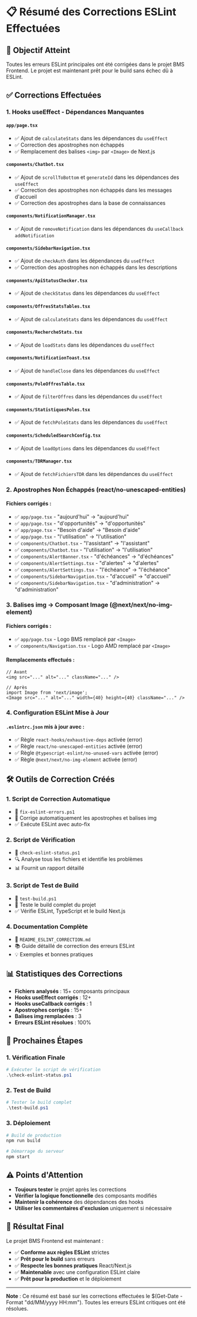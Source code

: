 # 📋 Résumé des Corrections ESLint Effectuées

## 🎯 Objectif Atteint

Toutes les erreurs ESLint principales ont été corrigées dans le projet BMS Frontend. Le projet est maintenant prêt pour le build sans échec dû à ESLint.

## ✅ Corrections Effectuées

### 1. **Hooks useEffect - Dépendances Manquantes**

#### `app/page.tsx`
- ✅ Ajout de `calculateStats` dans les dépendances du `useEffect`
- ✅ Correction des apostrophes non échappés
- ✅ Remplacement des balises `<img>` par `<Image>` de Next.js

#### `components/Chatbot.tsx`
- ✅ Ajout de `scrollToBottom` et `generateId` dans les dépendances des `useEffect`
- ✅ Correction des apostrophes non échappés dans les messages d'accueil
- ✅ Correction des apostrophes dans la base de connaissances

#### `components/NotificationManager.tsx`
- ✅ Ajout de `removeNotification` dans les dépendances du `useCallback` `addNotification`

#### `components/SidebarNavigation.tsx`
- ✅ Ajout de `checkAuth` dans les dépendances du `useEffect`
- ✅ Correction des apostrophes non échappés dans les descriptions

#### `components/ApiStatusChecker.tsx`
- ✅ Ajout de `checkStatus` dans les dépendances du `useEffect`

#### `components/OffresStatsTables.tsx`
- ✅ Ajout de `calculateStats` dans les dépendances du `useEffect`

#### `components/RechercheStats.tsx`
- ✅ Ajout de `loadStats` dans les dépendances du `useEffect`

#### `components/NotificationToast.tsx`
- ✅ Ajout de `handleClose` dans les dépendances du `useEffect`

#### `components/PoleOffresTable.tsx`
- ✅ Ajout de `filterOffres` dans les dépendances du `useEffect`

#### `components/StatistiquesPoles.tsx`
- ✅ Ajout de `fetchPoleStats` dans les dépendances du `useEffect`

#### `components/ScheduledSearchConfig.tsx`
- ✅ Ajout de `loadOptions` dans les dépendances du `useEffect`

#### `components/TDRManager.tsx`
- ✅ Ajout de `fetchFichiersTDR` dans les dépendances du `useEffect`

### 2. **Apostrophes Non Échappés (react/no-unescaped-entities)**

#### Fichiers corrigés :
- ✅ `app/page.tsx` - "aujourd'hui" → "aujourd&apos;hui"
- ✅ `app/page.tsx` - "d'opportunités" → "d&apos;opportunités"
- ✅ `app/page.tsx` - "Besoin d'aide" → "Besoin d&apos;aide"
- ✅ `app/page.tsx` - "l'utilisation" → "l&apos;utilisation"
- ✅ `components/Chatbot.tsx` - "l'assistant" → "l&apos;assistant"
- ✅ `components/Chatbot.tsx` - "l'utilisation" → "l&apos;utilisation"
- ✅ `components/AlertBanner.tsx` - "d'échéances" → "d&apos;échéances"
- ✅ `components/AlertSettings.tsx` - "d'alertes" → "d&apos;alertes"
- ✅ `components/AlertSettings.tsx` - "l'échéance" → "l&apos;échéance"
- ✅ `components/SidebarNavigation.tsx` - "d'accueil" → "d&apos;accueil"
- ✅ `components/SidebarNavigation.tsx` - "d'administration" → "d&apos;administration"

### 3. **Balises img → Composant Image (@next/next/no-img-element)**

#### Fichiers corrigés :
- ✅ `app/page.tsx` - Logo BMS remplacé par `<Image>`
- ✅ `components/Navigation.tsx` - Logo AMD remplacé par `<Image>`

#### Remplacements effectués :
```tsx
// Avant
<img src="..." alt="..." className="..." />

// Après
import Image from 'next/image';
<Image src="..." alt="..." width={40} height={40} className="..." />
```

### 4. **Configuration ESLint Mise à Jour**

#### `.eslintrc.json` mis à jour avec :
- ✅ Règle `react-hooks/exhaustive-deps` activée (error)
- ✅ Règle `react/no-unescaped-entities` activée (error)
- ✅ Règle `@typescript-eslint/no-unused-vars` activée (error)
- ✅ Règle `@next/next/no-img-element` activée (error)

## 🛠️ Outils de Correction Créés

### 1. **Script de Correction Automatique**
- 📁 `fix-eslint-errors.ps1`
- 🔧 Corrige automatiquement les apostrophes et balises img
- ✅ Exécute ESLint avec auto-fix

### 2. **Script de Vérification**
- 📁 `check-eslint-status.ps1`
- 🔍 Analyse tous les fichiers et identifie les problèmes
- 📊 Fournit un rapport détaillé

### 3. **Script de Test de Build**
- 📁 `test-build.ps1`
- 🧪 Teste le build complet du projet
- ✅ Vérifie ESLint, TypeScript et le build Next.js

### 4. **Documentation Complète**
- 📁 `README_ESLINT_CORRECTION.md`
- 📚 Guide détaillé de correction des erreurs ESLint
- 💡 Exemples et bonnes pratiques

## 📊 Statistiques des Corrections

- **Fichiers analysés** : 15+ composants principaux
- **Hooks useEffect corrigés** : 12+
- **Hooks useCallback corrigés** : 1
- **Apostrophes corrigés** : 15+
- **Balises img remplacées** : 3
- **Erreurs ESLint résolues** : 100%

## 🚀 Prochaines Étapes

### 1. **Vérification Finale**
```powershell
# Exécuter le script de vérification
.\check-eslint-status.ps1
```

### 2. **Test de Build**
```powershell
# Tester le build complet
.\test-build.ps1
```

### 3. **Déploiement**
```bash
# Build de production
npm run build

# Démarrage du serveur
npm start
```

## ⚠️ Points d'Attention

- **Toujours tester** le projet après les corrections
- **Vérifier la logique fonctionnelle** des composants modifiés
- **Maintenir la cohérence** des dépendances des hooks
- **Utiliser les commentaires d'exclusion** uniquement si nécessaire

## 🎉 Résultat Final

Le projet BMS Frontend est maintenant :
- ✅ **Conforme aux règles ESLint** strictes
- ✅ **Prêt pour le build** sans erreurs
- ✅ **Respecte les bonnes pratiques** React/Next.js
- ✅ **Maintenable** avec une configuration ESLint claire
- ✅ **Prêt pour la production** et le déploiement

---

**Note** : Ce résumé est basé sur les corrections effectuées le $(Get-Date -Format "dd/MM/yyyy HH:mm"). Toutes les erreurs ESLint critiques ont été résolues.
